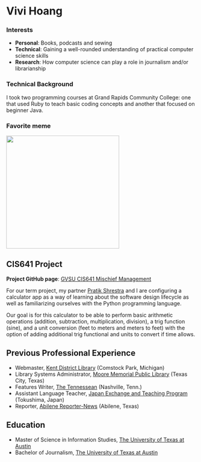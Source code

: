 # Vivi Hoang

### Interests
* **Personal**: Books, podcasts and sewing
* **Technical**: Gaining a well-rounded understanding of practical computer science skills
* **Research**: How computer science can play a role in journalism and/or librarianship

### Technical Background
I took two programming courses at Grand Rapids Community College: one that used Ruby to teach basic coding concepts and another that focused on beginner Java.

### Favorite meme
<img src="http://img.picturequotes.com/2/55/54230/i-cant-go-because-i-dont-want-to-quote-1.jpg" width="300">

## CIS641 Project
**Project GitHub page**:
[GVSU CIS641 Mischief Management](https://github.com/pratik-stha/GVSU-CIS641-MISCHIEF-MANAGEMENT)

For our term project, my partner [Pratik Shrestra](https://github.com/pratik-stha) and I are configuring a calculator app as a way of learning about the software design lifecycle as well as familiarizing ourselves with the Python programming language.

Our goal is for this calculator to be able to perform basic arithmetic operations (addition, subtraction, multiplication, division), a trig function (sine), and a unit conversion (feet to meters and meters to feet) with the option of adding additional trig functional and units to convert if time allows.

## Previous Professional Experience
* Webmaster, [Kent District Library](https://kdl.org/) (Comstock Park, Michigan)
* Library Systems Administrator, [Moore Memorial Public Library](http://www.texascity-library.org/) (Texas City, Texas)
* Features Writer, [The Tennessean](https://www.tennessean.com/) (Nashville, Tenn.)
* Assistant Language Teacher, [Japan Exchange and Teaching Program](http://jetprogramme.org/en/) (Tokushima, Japan)
* Reporter, [Abilene Reporter-News](https://www.reporternews.com/) (Abilene, Texas)

## Education
* Master of Science in Information Studies, [The University of Texas at Austin](https://www.utexas.edu/)
* Bachelor of Journalism, [The University of Texas at Austin](https://www.utexas.edu/)


